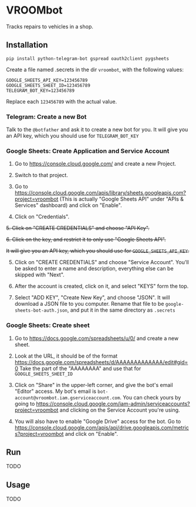 # VROOMbot

Tracks repairs to vehicles in a shop.

## Installation

    pip install python-telegram-bot gspread oauth2client pygsheets

Create a file named .secrets in the dir `vroombot`, with the following values:

    GOOGLE_SHEETS_API_KEY=123456789
    GOOGLE_SHEETS_SHEET_ID=123456789
    TELEGRAM_BOT_KEY=123456789

Replace each `123456789` with the actual value.

### Telegram: Create a new Bot

Talk to the `@botfather` and ask it to create a new bot for you.
It will give you an API key, which you should use for `TELEGRAM_BOT_KEY`

### Google Sheets: Create Application and Service Account

1. Go to https://console.cloud.google.com/ and create a new Project.

2. Switch to that project.

3. Go to https://console.cloud.google.com/apis/library/sheets.googleapis.com?project=vroombot
(This is actually "Google Sheets API" under "APIs & Services" dashboard)
and click on "Enable".

4. Click on "Credentials".

~~5. Click on "CREATE CREDENTIALS" and choose "API Key".~~

~~6. Click on the key, and restrict it to only use "Google Sheets API".~~

~~It will give you an API key, which you should use for `GOOGLE_SHEETS_API_KEY`.~~

5. Click on "CREATE CREDENTIALS" and choose "Service Account". You'll be asked to enter
a name and description, everything else can be skipped with "Next".

6. After the account is created, click on it, and select "KEYS" form the top.

7. Select "ADD KEY", "Create New Key", and choose "JSON". It will download a JSON file
to you computer. Rename that file to be `google-sheets-bot-auth.json`, and put it
in the same directory as `.secrets`

### Google Sheets: Create sheet

1. Go to https://docs.google.com/spreadsheets/u/0/ and create a new sheet.

2. Look at the URL, it should be of the format https://docs.google.com/spreadsheets/d/AAAAAAAAAAAAA/edit#gid=0
Take the part of the "AAAAAAAA" and use that for `GOOGLE_SHEETS_SHEET_ID`

3. Click on "Share" in the upper-left corner, and give the bot's email "Editor" access.
My bot's email is `bot-account@vroombot.iam.gserviceaccount.com`. You can check yours
by going to https://console.cloud.google.com/iam-admin/serviceaccounts?project=vroombot
and clicking on the Service Account you're using.

4. You will also have to enable "Google Drive" access for the bot. Go to
https://console.cloud.google.com/apis/api/drive.googleapis.com/metrics?project=vroombot
and click on "Enable".

## Run

TODO

## Usage

TODO